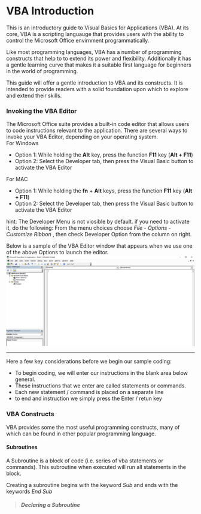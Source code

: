 # VBA Introduction
This is an introductory guide to Visual Basics for Applications (VBA). At its core, VBA is a scripting languauge that provides users with the ability to control the Microsoft Office envirnment programmatically.

Like most programming languages, VBA has a number of programming constructs that help to to extend its power and flexibility. Additionally it has a gentle learning curve that makes it a suitable first language for beginners in the world of programming.

This guide will offer a gentle introduction to VBA and its constructs. It is intended to provide readers with a solid foundation upon which to explore and extend their skills.

### Invoking the VBA Editor
The Microsoft Office suite provides a built-in code editor that allows users to code instructions relevant to the application. There are several ways to invoke your VBA Editor, depending on your operating system.<br>
For Windows
- Option 1: While holding the **Alt** key, press the function **F11** key (**Alt + F11**)
- Option 2: Select the Developer tab, then press the Visual Basic button to activate the VBA Editor

For MAC
- Option 1: While holding the **fn** + **Alt** keys, press the function **F11** key (**Alt + F11**)
- Option 2: Select the Developer tab, then press the Visual Basic button to activate the VBA Editor

hint: The Developer Menu is not viosible by default. if you need to activate it, do the following:
  From the menu choices choose *File* - *Options* - *Customize Ribbon* , then check Developer Option from the column on right. 

Below is a sample of the VBA Editor window that appears when we use one of the above Options to launch the editor.
![VBA IDE](https://github.com/informidas/vba-basic-documentation/blob/master/VBA_IDE.PNG "sample VBA Editor screen")


---

Here a few key considerations before we begin our sample coding:
- To begin coding, we will enter our instructions in the blank area below general.
- These instructions that we enter are called statements or commands.
- Each new statement / command is placed on a separate line
- to end and instruction we simply press the Enter / retun key
  
### VBA Constructs
VBA provides some the most useful programming constructs, many of which can be found in other popular programming language. 

#### Subroutines
A Subroutine is a block of code (i.e. series of vba statements or commands). This subroutine when executed will run all statements in the block.

Creating a subroutine begins with the keyword *Sub* and ends with the keywords *End Sub*

>##### Declaring a Subroutine
